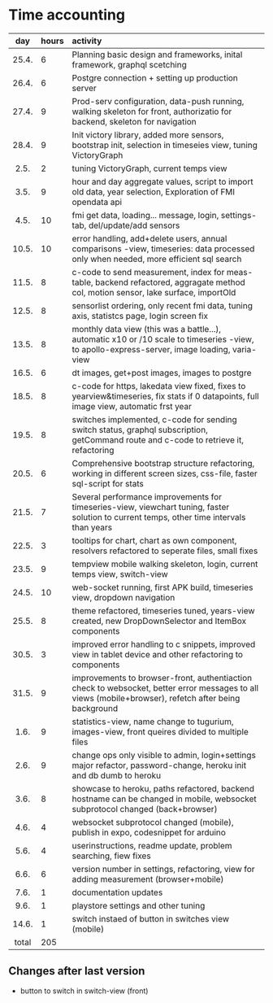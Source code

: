 # Time accounting

|  day  | hours | activity                                                                                                                                              |
| :---: | :---- | :---------------------------------------------------------------------------------------------------------------------------------------------------- |
| 25.4. | 6     | Planning basic design and frameworks, inital framework, graphql scetching                                                                             |
| 26.4. | 6     | Postgre connection + setting up production server                                                                                                     |
| 27.4. | 9     | Prod-serv configuration, data-push running, walking skeleton for front, authorizatio for backend, skeleton for navigation                             |
| 28.4. | 9     | Init victory library, added more sensors, bootstrap init, selection in timeseies view, tuning VictoryGraph                                            |
| 2.5.  | 2     | tuning VictoryGraph, current temps view                                                                                                               |
| 3.5.  | 9     | hour and day aggregate values, script to import old data, year selection, Exploration of FMI opendata api                                             |
| 4.5.  | 10    | fmi get data, loading... message, login, settings-tab, del/update/add sensors                                                                         |
| 10.5. | 10    | error handling, add+delete users, annual comparisons -view, timeseries: data processed only when needed, more efficient sql search                    |
| 11.5. | 8     | c-code to send measurement, index for meas-table, backend refactored, aggragate method col, motion sensor, lake surface, importOld                    |
| 12.5. | 8     | sensorlist ordering, only recent fmi data, tuning axis, statistcs page, login screen fix                                                              |
| 13.5. | 8     | monthly data view (this was a battle...), automatic x10 or /10 scale to timeseries -view, to apollo-express-server, image loading, varia-view         |
| 16.5. | 6     | dt images, get+post images, images to postgre                                                                                                         |
| 18.5. | 8     | c-code for https, lakedata view fixed, fixes to yearview&timeseries, fix stats if 0 datapoints, full image view, automatic frst year                  |
| 19.5. | 8     | switches implemented, c-code for sending switch status, graphql subscription, getCommand route and c-code to retrieve it, refactoring                 |
| 20.5. | 6     | Comprehensive bootstrap structure refactoring, working in different screen sizes, css-file, faster sql-script for stats                               |
| 21.5. | 7     | Several performance improvements for timeseries-view, viewchart tuning, faster solution to current temps, other time intervals than years             |
| 22.5. | 3     | tooltips for chart, chart as own component, resolvers refactored to seperate files, small fixes                                                       |
| 23.5. | 9     | tempview mobile walking skeleton, login, current temps view, switch-view                                                                              |
| 24.5. | 10    | web-socket running, first APK build, timeseries view, dropdown navigation                                                                             |
| 25.5. | 8     | theme refactored, timeseries tuned, years-view created, new DropDownSelector and ItemBox components                                                   |
| 30.5. | 3     | improved error handling to c snippets, improved view in tablet device and other refactoring to components                                             |
| 31.5. | 9     | improvements to browser-front, authentiaction check to websocket, better error messages to all views (mobile+browser), refetch after being background |
| 1.6.  | 9     | statistics-view, name change to tugurium, images-view, front queires divided to multiple files                                                        |
| 2.6.  | 9     | change ops only visible to admin, login+settings major refactor, password-change, heroku init and db dumb to heroku                                   |
| 3.6.  | 8     | showcase to heroku, paths refactored, backend hostname can be changed in mobile, websocket subprotocol changed (back+browser)                         |
| 4.6.  | 4     | websocket subprotocol changed (mobile), publish in expo, codesnippet for arduino                                                                      |
| 5.6.  | 4     | userinstructions, readme update, problem searching, fiew fixes                                                                                        |
| 6.6.  | 6     | version number in settings, refactoring, view for adding measurement (browser+mobile)                                                                 |
| 7.6.  | 1     | documentation updates                                                                                                                                 |
| 9.6.  | 1     | playstore settings and other tuning                                                                                                                   |
| 14.6. | 1     | switch instaed of button in switches view (mobile)                                                                                                    |
| total | 205   |                                                                                                                                                       |

## Changes after last version

- button to switch in switch-view (front)
